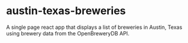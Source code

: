 # austin-texas-breweries
A single page react app that displays a list of breweries in Austin, Texas using brewery data from the OpenBreweryDB API. 
